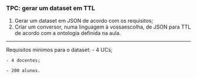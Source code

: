 ### TPC: gerar um dataset em TTL

1. Gerar um dataset em JSON de acordo com os requisitos;
2. Criar um conversor, numa linguagem à vossaescolha, de JSON para TTL de acordo com a ontologia definida na aula.

- - - -

Requisitos mínimos para o dataset:
    - 4 UCs;

    - 4 docentes;

    - 200 alunos.